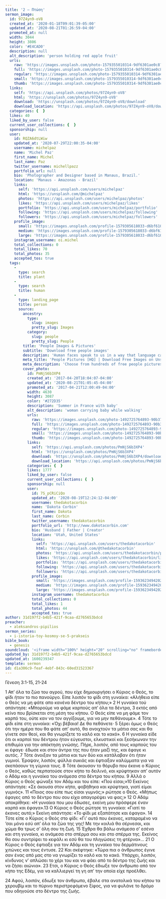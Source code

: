 ```yaml
---
title: '2 – Πτώση'
sermon_image:
  id: 97Z4yn9-oV8
  created_at: '2020-01-18T09:01:39-05:00'
  updated_at: '2020-08-21T01:26:59-04:00'
  promoted_at: null
  width: 3044
  height: 3806
  color: '#E4CAD0'
  description: null
  alt_description: 'person holding red apple fruit'
  urls:
    raw: 'https://images.unsplash.com/photo-1579355010314-9df6301ae0c8?ixlib=rb-1.2.1&ixid=eyJhcHBfaWQiOjE2Mzc0OX0'
    full: 'https://images.unsplash.com/photo-1579355010314-9df6301ae0c8?ixlib=rb-1.2.1&q=85&fm=jpg&crop=entropy&cs=srgb&ixid=eyJhcHBfaWQiOjE2Mzc0OX0'
    regular: 'https://images.unsplash.com/photo-1579355010314-9df6301ae0c8?ixlib=rb-1.2.1&q=80&fm=jpg&crop=entropy&cs=tinysrgb&w=1080&fit=max&ixid=eyJhcHBfaWQiOjE2Mzc0OX0'
    small: 'https://images.unsplash.com/photo-1579355010314-9df6301ae0c8?ixlib=rb-1.2.1&q=80&fm=jpg&crop=entropy&cs=tinysrgb&w=400&fit=max&ixid=eyJhcHBfaWQiOjE2Mzc0OX0'
    thumb: 'https://images.unsplash.com/photo-1579355010314-9df6301ae0c8?ixlib=rb-1.2.1&q=80&fm=jpg&crop=entropy&cs=tinysrgb&w=200&fit=max&ixid=eyJhcHBfaWQiOjE2Mzc0OX0'
  links:
    self: 'https://api.unsplash.com/photos/97Z4yn9-oV8'
    html: 'https://unsplash.com/photos/97Z4yn9-oV8'
    download: 'https://unsplash.com/photos/97Z4yn9-oV8/download'
    download_location: 'https://api.unsplash.com/photos/97Z4yn9-oV8/download'
  categories: {  }
  likes: 40
  liked_by_user: false
  current_user_collections: {  }
  sponsorship: null
  user:
    id: RQZA6dtLWiw
    updated_at: '2020-07-29T22:00:35-04:00'
    username: michelpaz
    name: 'Michel Paz'
    first_name: Michel
    last_name: Paz
    twitter_username: michellpazz
    portfolio_url: null
    bio: 'Photographer and Designer based in Manaus, Brazil.'
    location: 'Manaus - Amazonas - Brazil'
    links:
      self: 'https://api.unsplash.com/users/michelpaz'
      html: 'https://unsplash.com/@michelpaz'
      photos: 'https://api.unsplash.com/users/michelpaz/photos'
      likes: 'https://api.unsplash.com/users/michelpaz/likes'
      portfolio: 'https://api.unsplash.com/users/michelpaz/portfolio'
      following: 'https://api.unsplash.com/users/michelpaz/following'
      followers: 'https://api.unsplash.com/users/michelpaz/followers'
    profile_image:
      small: 'https://images.unsplash.com/profile-1579305618033-d6bf610ae8ceimage?ixlib=rb-1.2.1&q=80&fm=jpg&crop=faces&cs=tinysrgb&fit=crop&h=32&w=32'
      medium: 'https://images.unsplash.com/profile-1579305618033-d6bf610ae8ceimage?ixlib=rb-1.2.1&q=80&fm=jpg&crop=faces&cs=tinysrgb&fit=crop&h=64&w=64'
      large: 'https://images.unsplash.com/profile-1579305618033-d6bf610ae8ceimage?ixlib=rb-1.2.1&q=80&fm=jpg&crop=faces&cs=tinysrgb&fit=crop&h=128&w=128'
    instagram_username: oi.michel
    total_collections: 0
    total_likes: 70
    total_photos: 35
    accepted_tos: true
  tags:
    -
      type: search
      title: plant
    -
      type: search
      title: human
    -
      type: landing_page
      title: person
      source:
        ancestry:
          type:
            slug: images
            pretty_slug: Images
          category:
            slug: people
            pretty_slug: People
        title: 'People Images & Pictures'
        subtitle: 'Download free people images'
        description: 'Human faces speak to us in a way that language cannot. Everyone recognize a smile, a frown, tears. Unsplash has the finest selection of people images on the web: high-def and curated for quality. Family, friends, men, women, Unsplash has photos for all.'
        meta_title: 'People Pictures [HQ] | Download Free Images on Unsplash'
        meta_description: 'Choose from hundreds of free people pictures. Download HD people photos for free on Unsplash.'
        cover_photo:
          id: PmNjS6b3XP4
          created_at: '2017-04-20T18:04:07-04:00'
          updated_at: '2020-08-21T01:05:45-04:00'
          promoted_at: '2017-04-21T12:00:49-04:00'
          width: 4630
          height: 3087
          color: '#272D35'
          description: 'Summer in France with baby'
          alt_description: 'woman carrying baby while walking'
          urls:
            raw: 'https://images.unsplash.com/photo-1492725764893-90b379c2b6e7?ixlib=rb-1.2.1'
            full: 'https://images.unsplash.com/photo-1492725764893-90b379c2b6e7?ixlib=rb-1.2.1&q=85&fm=jpg&crop=entropy&cs=srgb'
            regular: 'https://images.unsplash.com/photo-1492725764893-90b379c2b6e7?ixlib=rb-1.2.1&q=80&fm=jpg&crop=entropy&cs=tinysrgb&w=1080&fit=max'
            small: 'https://images.unsplash.com/photo-1492725764893-90b379c2b6e7?ixlib=rb-1.2.1&q=80&fm=jpg&crop=entropy&cs=tinysrgb&w=400&fit=max'
            thumb: 'https://images.unsplash.com/photo-1492725764893-90b379c2b6e7?ixlib=rb-1.2.1&q=80&fm=jpg&crop=entropy&cs=tinysrgb&w=200&fit=max'
          links:
            self: 'https://api.unsplash.com/photos/PmNjS6b3XP4'
            html: 'https://unsplash.com/photos/PmNjS6b3XP4'
            download: 'https://unsplash.com/photos/PmNjS6b3XP4/download'
            download_location: 'https://api.unsplash.com/photos/PmNjS6b3XP4/download'
          categories: {  }
          likes: 1777
          liked_by_user: false
          current_user_collections: {  }
          sponsorship: null
          user:
            id: 7S_pCRiCiQo
            updated_at: '2020-08-19T12:24:12-04:00'
            username: thedakotacorbin
            name: 'Dakota Corbin'
            first_name: Dakota
            last_name: Corbin
            twitter_username: thedakotacorbin
            portfolio_url: 'http://www.dakotacorbin.com'
            bio: 'Husband | Father | Creator'
            location: 'Utah, United States'
            links:
              self: 'https://api.unsplash.com/users/thedakotacorbin'
              html: 'https://unsplash.com/@thedakotacorbin'
              photos: 'https://api.unsplash.com/users/thedakotacorbin/photos'
              likes: 'https://api.unsplash.com/users/thedakotacorbin/likes'
              portfolio: 'https://api.unsplash.com/users/thedakotacorbin/portfolio'
              following: 'https://api.unsplash.com/users/thedakotacorbin/following'
              followers: 'https://api.unsplash.com/users/thedakotacorbin/followers'
            profile_image:
              small: 'https://images.unsplash.com/profile-1593623494202-55ffc4dc725cimage?ixlib=rb-1.2.1&q=80&fm=jpg&crop=faces&cs=tinysrgb&fit=crop&h=32&w=32'
              medium: 'https://images.unsplash.com/profile-1593623494202-55ffc4dc725cimage?ixlib=rb-1.2.1&q=80&fm=jpg&crop=faces&cs=tinysrgb&fit=crop&h=64&w=64'
              large: 'https://images.unsplash.com/profile-1593623494202-55ffc4dc725cimage?ixlib=rb-1.2.1&q=80&fm=jpg&crop=faces&cs=tinysrgb&fit=crop&h=128&w=128'
            instagram_username: thedakotacorbin
            total_collections: 0
            total_likes: 1
            total_photos: 44
            accepted_tos: true
author: 31d197f2-b4b5-421f-9caa-d2765653bdcd
preacher:
  - aleksandros-pipilios
sermon_series:
  - i-istoria-toy-kosmoy-se-5-prakseis
bible_book:
  - genesis
soundcloud: '<iframe width="100%" height="20" scrolling="no" frameborder="no" allow="autoplay" src="https://w.soundcloud.com/player/?url=https%3A//api.soundcloud.com/tracks/704385874%3Fsecret_token%3Ds-nRmoh&color=%23ff5500&inverse=false&auto_play=false&show_user=true"></iframe>'
updated_by: 31d197f2-b4b5-421f-9caa-d2765653bdcd
updated_at: 1600239347
template: sermon
id: d1a306c9-feaf-4ebf-843c-60ed31523367
---
```

Γένεση 3:1-15, 21-24

1 Απ’ όλα τα ζώα του αγρού, που είχε δημιουργήσει ο Κύριος ο Θεός, το φίδι ήταν το πιο πανούργο. Είπε λοιπόν το φίδι στη γυναίκα: «Αλήθεια είπε ο Θεός να μη φάτε απο κανένα δέντρο του κήπου;» 2 Η γυναίκα τού απάντησε: «Μπορούμε να φάμε καρπούς απ’ όλα τα δέντρα, 3 εκτός από κείνο που βρίσκεται στη μέση του κήπου. Ο Θεός είπε να μη φάμε τον καρπό του, ούτε καν να τον αγγίξουμε, για να μην πεθάνουμε». 4 Τότε το φίδι είπε στη γυναίκα: «Όχι βέβαια! Δε θα πεθάνετε· 5 ξέρει όμως ο Θεός ότι την ημέρα που θα φάτε απ’ αυτό, θα ανοιχτούν τα μάτια σας και θα γίνετε σαν θεοί, και θα γνωρίζετε το καλό και το κακό». 6 Η γυναίκα είδε ότι οι καρποί του δέντρου ήταν εύγευστοι, ελκυστικοί και ξεσήκωναν την επιθυμία για την απόκτηση γνώσης. Πήρε, λοιπόν, από τους καρπούς του κι έφαγε· έδωσε και στον άντρα της που ήταν μαζί της, και έφαγε κι αυτός. 7 Τότε άνοιξαν τα μάτια και των δύο και κατάλαβαν ότι ήταν γυμνοί. Έραψαν, λοιπόν, φύλλα συκιάς και έφτιαξαν καλύμματα για να σκεπάσουν τη γύμνια τους. 8 Τότε άκουσαν το θόρυβο που έκανε ο Κύριος ο Θεός, καθώς περπατούσε στον κήπο το δειλινό, και κρύφτηκαν απ’ αυτόν ο Αδάμ και η γυναίκα του ανάμεσα στα δέντρα του κήπου. 9 Αλλά ο Κύριος ο Θεός φώναξε τον Αδάμ και του είπε: «Πού είσαι;»10 Εκείνος απάντησε: «Σε άκουσα στον κήπο, φοβήθηκα και κρύφτηκα, γιατί είμαι γυμνός». 11 «Ποιος σου είπε πως είσαι γυμνός;» ρώτησε ο Θεός. «Μήπως έφαγες από το δέντρο που σου είχα απαγορέψει να φας;» 12 Ο Αδάμ αποκρίθηκε: «Η γυναίκα που μου έδωσες, εκείνη μου πρόσφερε έναν καρπό και έφαγα».13 Ο Κύριος ο Θεός ρώτησε τη γυναίκα: «Γιατί το έκανες αυτό;» Εκείνη απάντησε: «Το φίδι με εξαπάτησε και έφαγα». 14 Τότε είπε ο Κύριος ο Θεός στο φίδι: «Γι’ αυτό που έκανες, καταραμένο να ’σαι μόνο εσύ απ’ όλα τα ζώα της γης! Με την κοιλιά θα σέρνεσαι, και χώμα θα τρως σ’ όλη σου τη ζωή. 15 Έχθρα θα βάλω ανάμεσα σ’ εσένα και στη γυναίκα, κι ανάμεσα στο σπέρμα σου και στο σπέρμα της. Εκείνος θα σου συντρίψει το κεφάλι κι εσύ θα του πληγώσεις τη φτέρνα»… 21 Ο Κύριος ο Θεός έφτιαξε για τον Αδάμ και τη γυναίκα του δερμάτινους χιτώνες και τους έντυσε. 22 Και σκέφτηκε: «Τώρα πια ο άνθρωπος έγινε σαν ένας από μας στο να γνωρίζει το καλό και το κακό. Υπάρχει, λοιπόν, κίνδυνος ν’ απλώσει το χέρι του και να φάει από το δέντρο της ζωής και να ζήσει αιώνια». 23 Ετσι, ο Κύριος ο Θεός έδιωξε τον άνθρωπο από τον κήπο της Εδέμ, για να καλλιεργεί τη γη απ’ την οποία είχε προέλθει.

24 Αφού, λοιπόν, έδιωξε τον άνθρωπο, έβαλε στα ανατολικά του κήπου τα χερουβίμ και το πύρινο περιστρεφόμενο ξίφος, για να φυλάνε το δρόμο που οδηγούσε στο δέντρο της ζωής.